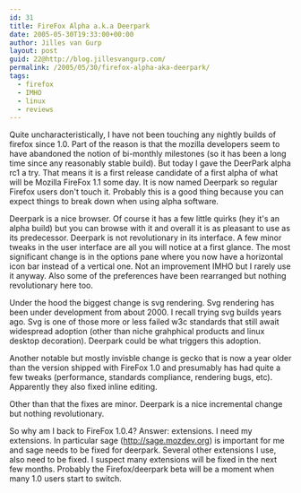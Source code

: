 ```yaml
---
id: 31
title: FireFox Alpha a.k.a Deerpark
date: 2005-05-30T19:33:00+00:00
author: Jilles van Gurp
layout: post
guid: 22@http://blog.jillesvangurp.com/
permalink: /2005/05/30/firefox-alpha-aka-deerpark/
tags:
  - firefox
  - IMHO
  - linux
  - reviews
---
```

 Quite uncharacteristically, I have not been touching any nightly builds of firefox since 1.0. Part of the reason is that the mozilla developers seem to have abandoned the notion of bi-monthly milestones (so it has been a long time since any reasonably stable build). But today I gave the DeerPark alpha rc1 a try. That means it is a first release candidate of a first alpha of what will be Mozilla FireFox 1.1 some day. It is now named Deerpark so regular Firefox users don't touch it. Probably this is a good thing because you can expect things to break down when using alpha software.

Deerpark is a nice browser. Of course it has a few little quirks (hey it's an alpha build) but you can browse with it and overall it is as pleasant to use as its predecessor. Deerpark is not revolutionary in its interface. A few minor tweaks in the user interface are all you will notice at a first glance. The most significant change is in the options pane where you now have a horizontal icon bar instead of a vertical one. Not an improvement IMHO but I rarely use it anyway. Also some of the preferences have been rearranged but nothing revolutionary here too.

Under the hood the biggest change is svg rendering. Svg rendering has been under development from about 2000. I recall trying svg builds years ago. Svg is one of those more or less failed w3c standards that still await widespread adoption (other than niche grahphical products and linux desktop decoration). Deerpark could be what triggers this adoption.

Another notable but mostly invisble change is gecko that is now a year older than the version shipped with FireFox 1.0 and presumably has had quite a few tweaks (performance, standards compliance, rendering bugs, etc). Apparently they also fixed inline editing.

Other than that the fixes are minor. Deerpark is a nice incremental change but nothing revolutionary.

So why am I back to FireFox 1.0.4? Answer: extensions. I need my extensions. In particular sage (http://sage.mozdev.org) is important for me and sage needs to be fixed for deerpark. Several other extensions I use, also need to be fixed. I suspect many extensions will be fixed in the next few months. Probably the Firefox/deerpark beta will be a moment when many 1.0 users start to switch. 